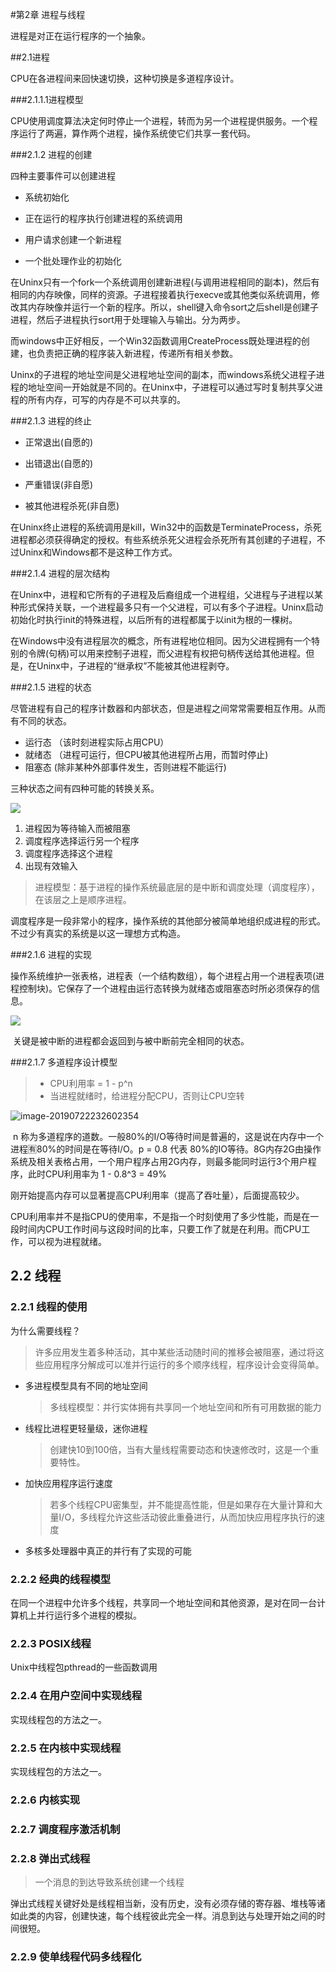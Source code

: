 #第2章 进程与线程 

进程是对正在运行程序的一个抽象。 

##2.1进程

CPU在各进程间来回快速切换，这种切换是多道程序设计。 

###2.1.1.1进程模型 

CPU使用调度算法决定何时停止一个进程，转而为另一个进程提供服务。一个程序运行了两遍，算作两个进程，操作系统使它们共享一套代码。 

###2.1.2 进程的创建

四种主要事件可以创建进程 

- 系统初始化 

- 正在运行的程序执行创建进程的系统调用

- 用户请求创建一个新进程

- 一个批处理作业的初始化

​    在Uninx只有一个fork一个系统调用创建新进程(与调用进程相同的副本)，然后有相同的内存映像，同样的资源。子进程接着执行execve或其他类似系统调用，修改其内存映像并运行一个新的程序。所以，shell键入命令sort之后shell是创建子进程，然后子进程执行sort用于处理输入与输出。分为两步。

​    而windows中正好相反，一个Win32函数调用CreateProcess既处理进程的创建，也负责把正确的程序装入新进程，传递所有相关参数。

​    Uninx的子进程的地址空间是父进程地址空间的副本，而windows系统父进程子进程的地址空间一开始就是不同的。在Uninx中，子进程可以通过写时复制共享父进程的所有内存，可写的内存是不可以共享的。

###2.1.3 进程的终止

- 正常退出(自愿的) 

- 出错退出(自愿的) 

- 严重错误(非自愿) 

- 被其他进程杀死(非自愿) 

​    在Uninx终止进程的系统调用是kill，Win32中的函数是TerminateProcess，杀死进程都必须获得确定的授权。有些系统杀死父进程会杀死所有其创建的子进程，不过Uninx和Windows都不是这种工作方式。

###2.1.4 进程的层次结构

​    在Uninx中，进程和它所有的子进程及后裔组成一个进程组，父进程与子进程以某种形式保持关联，一个进程最多只有一个父进程，可以有多个子进程。Uninx启动初始化时执行init的特殊进程，以后所有的进程都属于以init为根的一棵树。

​    在Windows中没有进程层次的概念，所有进程地位相同。因为父进程拥有一个特别的令牌(句柄)可以用来控制子进程，而父进程有权把句柄传送给其他进程。但是，在Uninx中，子进程的“继承权”不能被其他进程剥夺。

###2.1.5 进程的状态

​	尽管进程有自己的程序计数器和内部状态，但是进程之间常常需要相互作用。从而有不同的状态。

- 运行态 （该时刻进程实际占用CPU）
- 就绪态 （进程可运行，但CPU被其他进程所占用，而暂时停止)
- 阻塞态  (除非某种外部事件发生，否则进程不能运行)

三种状态之间有四种可能的转换关系。    

<img src="img/进程状态之间的四种转换关系.png">

1. 进程因为等待输入而被阻塞
2. 调度程序选择运行另一个程序
3. 调度程序选择这个进程
4. 出现有效输入

> 进程模型：基于进程的操作系统最底层的是中断和调度处理（调度程序），在该层之上是顺序进程。

调度程序是一段非常小的程序，操作系统的其他部分被简单地组织成进程的形式。不过少有真实的系统是以这一理想方式构造。

###2.1.6 进程的实现

​	操作系统维护一张表格，进程表（一个结构数组），每个进程占用一个进程表项(进程控制块)。它保存了一个进程由运行态转换为就绪态或阻塞态时所必须保存的信息。

<img src = "img/进程的实现-中断发生后.png">

​	关键是被中断的进程都会返回到与被中断前完全相同的状态。

###2.1.7 多道程序设计模型

> - CPU利用率 = 1 - p^n
> - 当进程就绪时，给进程分配CPU，否则让CPU空转

![image-20190722232602354](img/CPU利用率模型.png)

​	n 称为多道程序的道数。一般80%的I/O等待时间是普遍的，这是说在内存中一个进程🈶80%的时间是在等待I/O。p = 0.8 代表 80%的IO等待。8G内存2G由操作系统及相关表格占用，一个用户程序占用2G内存，则最多能同时运行3个用户程序，此时CPU利用率为 1 - 0.8^3 = 49%

​	刚开始提高内存可以显著提高CPU利用率（提高了吞吐量），后面提高较少。

​	CPU利用率并不是指CPU的使用率，不是指一个时刻使用了多少性能，而是在一段时间内CPU工作时间与这段时间的比率，只要工作了就是在利用。而CPU工作，可以视为进程就绪。

## 2.2 线程

### 2.2.1 线程的使用

为什么需要线程？

> 许多应用发生着多种活动，其中某些活动随时间的推移会被阻塞，通过将这些应用程序分解成可以准并行运行的多个顺序线程，程序设计会变得简单。

 - 多进程模型具有不同的地址空间

   > 多线程模型：并行实体拥有共享同一个地址空间和所有可用数据的能力

 - 线程比进程更轻量级，迷你进程

   >创建快10到100倍，当有大量线程需要动态和快速修改时，这是一个重要特性。

- 加快应用程序运行速度

  > 若多个线程CPU密集型，并不能提高性能，但是如果存在大量计算和大量I/O，多线程允许这些活动彼此重叠进行，从而加快应用程序执行的速度

- 多核多处理器中真正的并行有了实现的可能

### 2.2.2 经典的线程模型

在同一个进程中允许多个线程，共享同一个地址空间和其他资源，是对在同一台计算机上并行运行多个进程的模拟。

### 2.2.3 POSIX线程

Unix中线程包pthread的一些函数调用

### 2.2.4 在用户空间中实现线程

实现线程包的方法之一。

### 2.2.5 在内核中实现线程

实现线程包的方法之一。

### 2.2.6 内核实现

### 2.2.7 调度程序激活机制

### 2.2.8 弹出式线程

> 一个消息的到达导致系统创建一个线程

弹出式线程关键好处是线程相当新，没有历史，没有必须存储的寄存器、堆栈等诸如此类的内容，创建快速，每个线程彼此完全一样。消息到达与处理开始之间的时间很短。

### 2.2.9 使单线程代码多线程化

